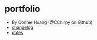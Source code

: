 # portfolio
- By Connie Huang (@CChirpy on Github)
- [changelog](misc/changelog.md)
- [notes](misc/changelog.md)

